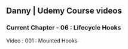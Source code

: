 ## Danny | Udemy Course videos

### Current Chapter - 06 : Lifecycle Hooks

Video : 001 : Mounted Hooks
